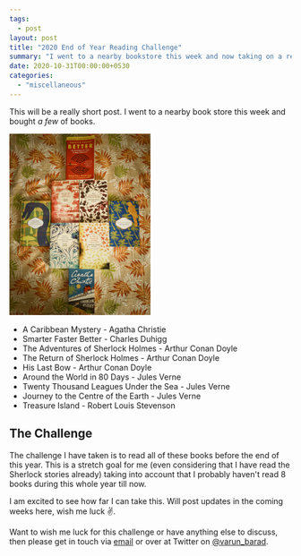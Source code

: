 ```yaml
---
tags:
  - post
layout: post
title: "2020 End of Year Reading Challenge"
summary: "I went to a nearby bookstore this week and now taking on a reading challenge"
date: 2020-10-31T00:00:00+0530
categories:
  - "miscellaneous"
---
```


This will be a really short post. I went to a nearby book store this week and bought _a few_ of books.

<img alt="Photo of the books I bought" src="../assets/images/posts/2020-eoy-reading-challenge/books-all.jpeg" style="width: 50%; height: auto;"/>

- A Caribbean Mystery - Agatha Christie
- Smarter Faster Better - Charles Duhigg
- The Adventures of Sherlock Holmes - Arthur Conan Doyle
- The Return of Sherlock Holmes - Arthur Conan Doyle
- His Last Bow - Arthur Conan Doyle
- Around the World in 80 Days - Jules Verne
- Twenty Thousand Leagues Under the Sea - Jules Verne
- Journey to the Centre of the Earth - Jules Verne
- Treasure Island - Robert Louis Stevenson

## The Challenge

The challenge I have taken is to read all of these books before the end of this year. This is a stretch goal for me (even considering that I have read the Sherlock stories already) taking into account that I probably haven't read 8 books during this whole year till now.

I am excited to see how far I can take this. Will post updates in the coming weeks here, wish me luck ✌️.

Want to wish me luck for this challenge or have anything else to discuss, then please get in touch via [email](mailto:contact@varunbarad.com) or over at Twitter on [@varun_barad](https://twitter.com/varun_barad).
